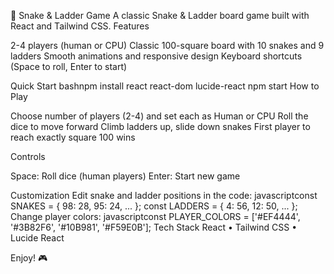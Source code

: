 🎲 Snake & Ladder Game
A classic Snake & Ladder board game built with React and Tailwind CSS.
Features

2-4 players (human or CPU)
Classic 100-square board with 10 snakes and 9 ladders
Smooth animations and responsive design
Keyboard shortcuts (Space to roll, Enter to start)

Quick Start
bashnpm install react react-dom lucide-react
npm start
How to Play

Choose number of players (2-4) and set each as Human or CPU
Roll the dice to move forward
Climb ladders up, slide down snakes
First player to reach exactly square 100 wins

Controls

Space: Roll dice (human players)
Enter: Start new game

Customization
Edit snake and ladder positions in the code:
javascriptconst SNAKES = { 98: 28, 95: 24, ... };
const LADDERS = { 4: 56, 12: 50, ... };
Change player colors:
javascriptconst PLAYER_COLORS = ['#EF4444', '#3B82F6', '#10B981', '#F59E0B'];
Tech Stack
React • Tailwind CSS • Lucide React

Enjoy! 🎮
